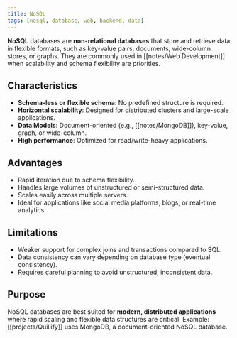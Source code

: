 ```yaml
---
title: NoSQL
tags: [nosql, database, web, backend, data]
---
```

**NoSQL** databases are **non-relational databases** that store and retrieve data in flexible formats, such as key-value pairs, documents, wide-column stores, or graphs. They are commonly used in [[notes/Web Development]] when scalability and schema flexibility are priorities.

## Characteristics
- **Schema-less or flexible schema**: No predefined structure is required.  
- **Horizontal scalability**: Designed for distributed clusters and large-scale applications.  
- **Data Models**: Document-oriented (e.g., [[notes/MongoDB]]), key-value, graph, or wide-column.  
- **High performance**: Optimized for read/write-heavy applications.  

## Advantages
- Rapid iteration due to schema flexibility.  
- Handles large volumes of unstructured or semi-structured data.  
- Scales easily across multiple servers.  
- Ideal for applications like social media platforms, blogs, or real-time analytics.  

## Limitations
- Weaker support for complex joins and transactions compared to SQL.  
- Data consistency can vary depending on database type (eventual consistency).  
- Requires careful planning to avoid unstructured, inconsistent data.  

## Purpose
NoSQL databases are best suited for **modern, distributed applications** where rapid scaling and flexible data structures are critical. Example: [[projects/Quillify]] uses MongoDB, a document-oriented NoSQL database.
